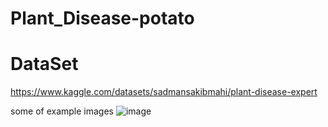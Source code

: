 # Plant_Disease-potato

# DataSet 

https://www.kaggle.com/datasets/sadmansakibmahi/plant-disease-expert


some of example images 
![image](https://github.com/AmiraFathy01/Plant_Disease-potato/assets/79209830/929155b3-9923-48ef-8f37-0a6b249aa856)
